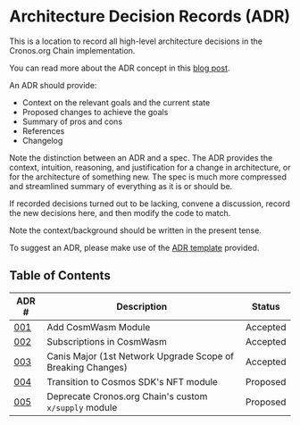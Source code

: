 # Architecture Decision Records (ADR)

This is a location to record all high-level architecture decisions in the Cronos.org Chain implementation.

You can read more about the ADR concept in this [blog post](https://product.reverb.com/documenting-architecture-decisions-the-reverb-way-a3563bb24bd0#.78xhdix6t).

An ADR should provide:

- Context on the relevant goals and the current state
- Proposed changes to achieve the goals
- Summary of pros and cons
- References
- Changelog

Note the distinction between an ADR and a spec. The ADR provides the context, intuition, reasoning, and
justification for a change in architecture, or for the architecture of something
new. The spec is much more compressed and streamlined summary of everything as
it is or should be.

If recorded decisions turned out to be lacking, convene a discussion, record the new decisions here, and then modify the code to match.

Note the context/background should be written in the present tense.

To suggest an ADR, please make use of the [ADR template](./adr-template.md) provided.

## Table of Contents

| ADR \# | Description | Status |
| ------ | ----------- | ------ |
| [001](./adr-001.md) | Add CosmWasm Module | Accepted |
| [002](./adr-002.md) | Subscriptions in CosmWasm | Accepted |
| [003](./adr-003.md) | Canis Major (1st Network Upgrade Scope of Breaking Changes) | Accepted |
| [004](./adr-004.md) | Transition to Cosmos SDK's NFT module | Proposed |
| [005](./adr-005.md) | Deprecate Cronos.org Chain's custom `x/supply` module | Proposed |
